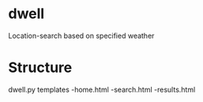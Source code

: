 # dwell
Location-search based on specified weather

# Structure
dwell.py
templates
  -home.html
  -search.html
  -results.html

